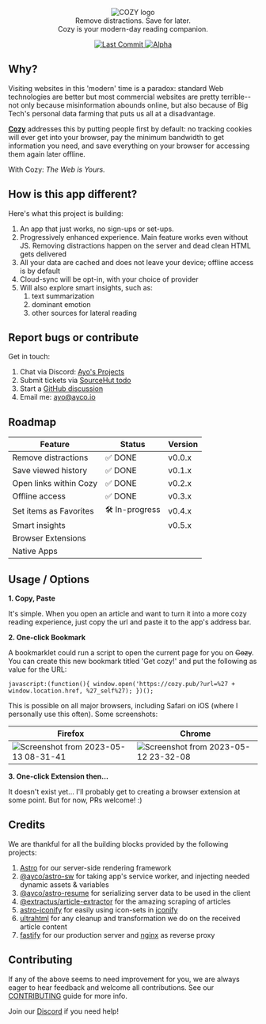 <p align="center">
  <img src="https://github.com/user-attachments/assets/e49b56a7-cc0f-45a3-98e0-8bbcbd02a47c" alt="COZY logo" /><br />
  Remove distractions. Save for later.<br />
  Cozy is your modern-day reading companion.
</p>
<p align="center">
  <a href="https://github.com/ayoayco/cozy">
    <img alt="Last Commit" src="https://img.shields.io/github/last-commit/ayoayco/cozy?logo=github" />
  </a>
  <a href="https://github.com/ayoayco/cozy-reader/releases/latest">
    <img alt="Alpha" src="https://img.shields.io/github/package-json/v/ayoayco/cozy?label=alpha" />
  </a><br />
</p>

## Why?

Visiting websites in this 'modern' time is a paradox: standard Web technologies are better but most commercial websites are pretty terrible--not only because misinformation abounds online, but also because of Big Tech's personal data farming that puts us all at a disadvantage.

[**Cozy**](https://cozy.pub) addresses this by putting people first by default: no tracking cookies will ever get into your browser, pay the minimum bandwidth to get information you need, and save everything on your browser for accessing them again later offline.

With Cozy: _The Web is Yours._

## How is this app different?

Here's what this project is building:

1. An app that just works, no sign-ups or set-ups.
2. Progressively enhanced experience. Main feature works even without JS. Removing distractions happen on the server and dead clean HTML gets delivered
3. All your data are cached and does not leave your device; offline access is by default
4. Cloud-sync will be opt-in, with your choice of provider
5. Will also explore smart insights, such as:
   1. text summarization
   2. dominant emotion
   3. other sources for lateral reading

## Report bugs or contribute

Get in touch:
1. Chat via Discord: [Ayo's Projects](https://discord.gg/kkvW7GYNAp)
1. Submit tickets via [SourceHut todo](https://todo.sr.ht/~ayoayco/astro-sw)
1. Start a [GitHub discussion](https://github.com/ayoayco/astro-sw/discussions)
1. Email me: [ayo@ayco.io](mailto:ayo@ayco.io)

## Roadmap

| Feature                | Status         | Version |
| ---------------------- | -------------- | ------- |
| Remove distractions    | ✅ DONE        | v0.0.x  |
| Save viewed history    | ✅ DONE        | v0.1.x  |
| Open links within Cozy | ✅ DONE        | v0.2.x  |
| Offline access         | ✅ DONE        | v0.3.x  |
| Set items as Favorites | 🛠️ In-progress | v0.4.x  |
| Smart insights         |                | v0.5.x  |
| Browser Extensions     |                |         |
| Native Apps            |                |         |

## Usage / Options

**1. Copy, Paste**

It's simple. When you open an article and want to turn it into a more cozy reading experience, just copy the url and paste it to the app's address bar.

**2. One-click Bookmark**

A bookmarklet could run a script to open the current page for you on ~~Cozy~~. You can create this new bookmark titled 'Get cozy!' and put the following as value for the URL:

```
javascript:(function(){ window.open('https://cozy.pub/?url=%27 + window.location.href, %27_self%27); })();
```

This is possible on all major browsers, including Safari on iOS (where I personally use this often). Some screenshots:

| Firefox                                                                                                                     | Chrome                                                                                                                      |
| --------------------------------------------------------------------------------------------------------------------------- | --------------------------------------------------------------------------------------------------------------------------- |
| ![Screenshot from 2023-05-13 08-31-41](https://github.com/ayoayco/cozy/assets/4262489/9b296d4f-2722-483a-bbc2-431c6b2ae996) | ![Screenshot from 2023-05-12 23-32-08](https://github.com/ayoayco/cozy/assets/4262489/144b74f8-3949-46b9-849c-351e4af0ac12) |

**3. One-click Extension then...**

It doesn't exist yet... I'll probably get to creating a browser extension at some point. But for now, PRs welcome! :)

## Credits

We are thankful for all the building blocks provided by the following projects:

1. [Astro](https://www.npmjs.com/package/astro) for our server-side rendering framework
1. [@ayco/astro-sw](https://ayco.io/n/@ayco/astro-sw) for taking app's service worker, and injecting needed dynamic assets & variables
1. [@ayco/astro-resume](https://ayco.io/n/@ayco/astro-resume) for serializing server data to be used in the client
1. [@extractus/article-extractor](https://www.npmjs.com/package/@extractus/article-extractor) for the amazing scraping of articles
1. [astro-iconify](https://www.npmjs.com/package/astro-iconify) for easily using icon-sets in [iconify](https://icon-sets.iconify.design/)
1. [ultrahtml](https://www.npmjs.com/package/ultrahtml) for any cleanup and transformation we do on the received article content
1. [fastify](https://fastify.dev/) for our production server and [nginx](https://nginx.org/) as reverse proxy

## Contributing

If any of the above seems to need improvement for you, we are always eager to hear feedback and welcome all contributions. See our [CONTRIBUTING](/CONTRIBUTING.md) guide for more info.

Join our [Discord](https://discord.gg/kkvW7GYNAp) if you need help!
